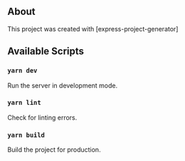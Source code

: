 ## About

This project was created with [express-project-generator]

## Available Scripts

### `yarn dev`

Run the server in development mode.

### `yarn lint`

Check for linting errors.

### `yarn build`

Build the project for production.
